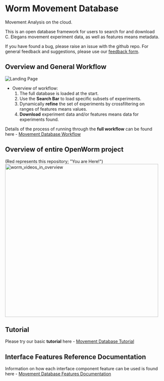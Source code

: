 # Worm Movement Database

Movement Analysis on the cloud.

This is an open database framework for users to search for and download
C. Elegans movement experiment data, as well as features means metadata.

If you have found a bug, please raise an issue with the github
repo. For general feedback and suggestions, please use our [feedback
form](https://goo.gl/forms/4ryQpnlkJRhAv7vx1).

## Overview and General Workflow

![Landing Page](webworm_docs/screenshots/LandingPage.png)

* Overview of workflow:
  1. The full database is loaded at the start.
  2. Use the **Search Bar** to load specific subsets of experiments.
  3. Dynamically **refine** the set of experiments by crossfiltering on ranges of features means values.
  4. **Download** experiment data and/or features means data for experiments found.

Details of the process of running through the **full workflow** can be found here - [Movement Database Workflow](webworm_docs/Workflow.md)

## Overview of entire OpenWorm project

(Red represents this repository; "You are Here!")
<img width="500" alt="worm_videos_in_overview" src="https://user-images.githubusercontent.com/1573896/44877208-3da05600-ac71-11e8-8da7-c5253c1944aa.png">

## Tutorial

Please try our basic **tutorial** here - [Movement Database Tutorial](webworm_docs/Tutorial-0.md)

## Interface Features Reference Documentation

Information on how each interface component feature can be used is
found here - [Movement Database Features Documentation](webworm_docs/Features.md)
